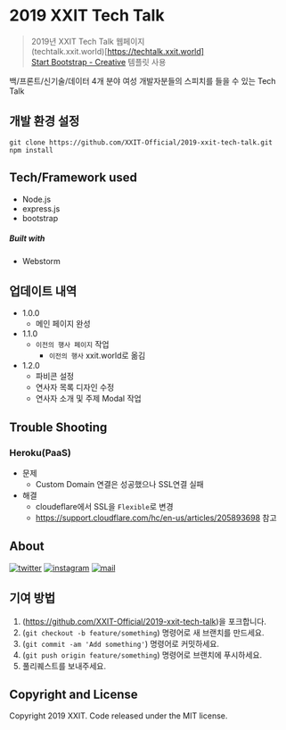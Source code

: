 # 2019 XXIT Tech Talk
> 2019년 XXIT Tech Talk 웹페이지<br>
> (techtalk.xxit.world)[https://techtalk.xxit.world]<br>
> [Start Bootstrap - Creative](https://github.com/BlackrockDigital/startbootstrap-creative) 템플릿 사용 

백/프론트/신기술/데이터 4개 분야 여성 개발자분들의 스피치를 들을 수 있는 Tech Talk


## 개발 환경 설정

```
git clone https://github.com/XXIT-Official/2019-xxit-tech-talk.git
npm install
```

## Tech/Framework used
- Node.js
- express.js
- bootstrap

##### Built with
- Webstorm


## 업데이트 내역

* 1.0.0
    * 메인 페이지 완성
* 1.1.0
    * `이전의 행사 페이지` 작업
        * `이전의 행사` xxit.world로 옮김
* 1.2.0
    * 파비콘 설정
    * 연사자 목록 디자인 수정
    * 연사자 소개 및 주제 Modal 작업
    
    
## Trouble Shooting

### Heroku(PaaS)
* 문제
   * Custom Domain 연결은 성공했으나 SSL연결 실패
* 해결
   * cloudeflare에서 SSL을 `Flexible`로 변경
   * <https://support.cloudflare.com/hc/en-us/articles/205893698> 참고

## About

[![twitter]](https://twitter.com/officialXXIT)
[![instagram]](https://www.instagram.com/xxit.official/)
[![mail]](mailto:official@xxit.world)


## 기여 방법

1. (<https://github.com/XXIT-Official/2019-xxit-tech-talk>)을 포크합니다.
2. (`git checkout -b feature/something`) 명령어로 새 브랜치를 만드세요.
3. (`git commit -am 'Add something'`) 명령어로 커밋하세요.
4. (`git push origin feature/something`) 명령어로 브랜치에 푸시하세요. 
5. 풀리퀘스트를 보내주세요.

<!-- Icons From https://github.com/neilorangepeel/Free-Social-Icons -->
[twitter]: https://i.ibb.co/WnfxYtW/Twitter.png
[mail]: https://i.ibb.co/fxQHSXX/Mail.png
[instagram]: https://i.ibb.co/tHQfdw2/Instagram.png
<!-- Icons From https://github.com/neilorangepeel/Free-Social-Icons -->

## Copyright and License

Copyright 2019 XXIT. Code released under the MIT license.
